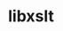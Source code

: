 ---
title: "libxslt"
layout: cache
categories: [package, v0.18.1]
meta: {"versions": ["1.1.33"], "compilers": ["gcc@=7.3.1"], "oss": ["amzn2"], "platforms": ["linux"], "targets": ["aarch64", "graviton2", "x86_64_v3", "x86_64_v4"], "stacks": ["aws-ahug", "aws-ahug-aarch64", "root"], "num_specs": 4, "num_specs_by_stack": {"aws-ahug-aarch64": 2, "root": 4, "aws-ahug": 2}}
spec_details: [{"hash": "bx5ebo2cyqxujastwi6n6spd7vvssxaw", "compiler": "gcc@=7.3.1", "versions": ["1.1.33"], "os": "amzn2", "platform": "linux", "target": "aarch64", "variants": ["+crypto", "~python"], "stacks": ["aws-ahug-aarch64", "root"], "size": "-", "tarball": "https://binaries.spack.io/releases/v0.18.1/build_cache/linux-amzn2-aarch64/gcc-7.3.1/libxslt-1.1.33/linux-amzn2-aarch64-gcc-7.3.1-libxslt-1.1.33-bx5ebo2cyqxujastwi6n6spd7vvssxaw.spack"}, {"hash": "vx6escplc5zww3rkumhmsswgco4izrb5", "compiler": "gcc@=7.3.1", "versions": ["1.1.33"], "os": "amzn2", "platform": "linux", "target": "x86_64_v4", "variants": ["+crypto", "~python"], "stacks": ["root", "aws-ahug"], "size": "-", "tarball": "https://binaries.spack.io/releases/v0.18.1/build_cache/linux-amzn2-x86_64_v4/gcc-7.3.1/libxslt-1.1.33/linux-amzn2-x86_64_v4-gcc-7.3.1-libxslt-1.1.33-vx6escplc5zww3rkumhmsswgco4izrb5.spack"}, {"hash": "inmhyi5su4nd7d4jagkjc3u5x3okdoff", "compiler": "gcc@=7.3.1", "versions": ["1.1.33"], "os": "amzn2", "platform": "linux", "target": "x86_64_v3", "variants": ["+crypto", "~python"], "stacks": ["root", "aws-ahug"], "size": "-", "tarball": "https://binaries.spack.io/releases/v0.18.1/build_cache/linux-amzn2-x86_64_v3/gcc-7.3.1/libxslt-1.1.33/linux-amzn2-x86_64_v3-gcc-7.3.1-libxslt-1.1.33-inmhyi5su4nd7d4jagkjc3u5x3okdoff.spack"}, {"hash": "l7o6tmcipfv6razqpmc4rdfhqj4qgnq5", "compiler": "gcc@=7.3.1", "versions": ["1.1.33"], "os": "amzn2", "platform": "linux", "target": "graviton2", "variants": ["+crypto", "~python"], "stacks": ["aws-ahug-aarch64", "root"], "size": "-", "tarball": "https://binaries.spack.io/releases/v0.18.1/build_cache/linux-amzn2-graviton2/gcc-7.3.1/libxslt-1.1.33/linux-amzn2-graviton2-gcc-7.3.1-libxslt-1.1.33-l7o6tmcipfv6razqpmc4rdfhqj4qgnq5.spack"}]
---